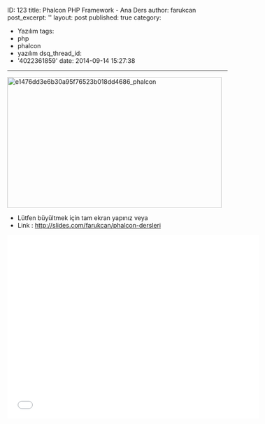 ID: 123
title: Phalcon PHP Framework - Ana Ders
author: farukcan
post_excerpt: ''
layout: post
published: true
category:
  - Yazılım
tags:
  - php
  - phalcon
  - yazılım
dsq_thread_id:
  - '4022361859'
date: 2014-09-14 15:27:38
---
<a href="/html/uploads/2014/09/e1476dd3e6b30a95f76523b018dd4686_phalcon.jpg"><img src="/html/uploads/2014/09/e1476dd3e6b30a95f76523b018dd4686_phalcon.jpg" alt="e1476dd3e6b30a95f76523b018dd4686_phalcon" width="490" height="300" class="alignnone size-full wp-image-218" /></a>
<ul>
	<li>
		L&uuml;tfen b&uuml;y&uuml;ltmek i&ccedil;in tam ekran yapınız veya
	</li>
	<li>
		Link : <a href="http://slides.com/farukcan/phalcon-dersleri">http://slides.com/farukcan/phalcon-dersleri</a>
	</li>
</ul>

<p>
<iframe src="//slides.com/farukcan/phalcon-dersleri/embed?style=light" width="576" height="420" scrolling="no" frameborder="0" webkitallowfullscreen mozallowfullscreen allowfullscreen></iframe>